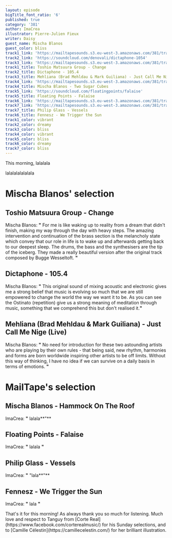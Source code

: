 ```yaml
---
layout: episode
bigTitle_font_ratio: '6'
published: true
category: '381'
author: ImaCrea
illustrator: Pierre-Julien Fieux
writer: Daisy
guest_name: Mischa Blanos
guest_color: bliss
track1_link: 'https://mailtapesounds.s3.eu-west-3.amazonaws.com/381/track1.mp3'
track2_link: 'https://soundcloud.com/denovali/dictaphone-1054'
track3_link: 'https://mailtapesounds.s3.eu-west-3.amazonaws.com/381/track3.mp3'
track1_title: Toshio Matsuura Group - Change
track2_title: Dictaphone - 105.4
track3_title: Mehliana (Brad Mehldau & Mark Guiliana) - Just Call Me Nige (Live)
track4_link: 'https://mailtapesounds.s3.eu-west-3.amazonaws.com/381/track4.mp3'
track4_title: Mischa Blanos - Two Sugar Cubes
track5_link: 'https://soundcloud.com/floatingpoints/falaise'
track5_title: Floating Points - Falaise
track6_link: 'https://mailtapesounds.s3.eu-west-3.amazonaws.com/381/track6.mp3'
track7_link: 'https://mailtapesounds.s3.eu-west-3.amazonaws.com/381/track7.mp3'
track7_title: Philip Glass - Vessels
track6_title: Fennesz - We Trigger the Sun
track1_color: vibrant
track2_color: dreamy
track3_color: bliss
track4_color: vibrant
track5_color: bliss
track6_color: dreamy
track7_color: bliss
---
```

<p id="introduction"> This morning, lalalala</p>

lalalalalalalala


# Mischa Blanos' selection


## Toshio Matsuura Group - Change
Mischa Blanos: **"** For me is like waking up to reality from a dream that didn't finish, making my way through the day with heavy steps. The amazing intervention and continuation of the brass section is the melancholy state which convey that our role in life is to wake up and afterwards getting back to our deepest sleep. The drums, the bass and the synthesisers are the tip of the iceberg. They made a really beautiful version after the original track composed by Bugge Wesseltoft. **"**

## Dictaphone - 105.4
Mischa Blanos: **"** This original sound of mixing acoustic and electronic gives me a strong belief that music is evolving so much that we are still empowered to change the world the way we want it to be. As you can see the Ostinato (repetition) give us a strong meaning of meditation through music, something that we comprehend this but don't realised it.**"**

## Mehliana (Brad Mehldau & Mark Guiliana) - Just Call Me Nige (Live)
Mischa Blanos: **"** No need for introduction for these two astounding artists who are playing by their own rules - that being said, new rhythm, harmonies and forms are born worldwide inspiring other artists to be off limits. Without this way of thinking, I have no idea if we can survive on a daily basis in terms of emotions. **"**


# MailTape's selection

## Mischa Blanos - Hammock On The Roof
ImaCrea: **"** lalala**"**

## Floating Points - Falaise
ImaCrea: **"** lalala **"**

## Philip Glass - Vessels
ImaCrea: **"** "lala**"**

## Fennesz - We Trigger the Sun
ImaCrea: **"** lala **"**


<p id="outroduction">That's it for this morning! As always thank you so much for listening. Much love and respect to Tanguy from [Corte Real](https://www.facebook.com/corterealmusic/) for his Sunday selections, and to [Camille Célestin](https://camillecelestin.com/) for her brilliant illustration.</p>
